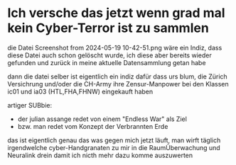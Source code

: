 # Ich versche das jetzt wenn grad mal kein Cyber-Terror ist zu sammlen


die Datei Screenshot from 2024-05-19 10-42-51.png wäre ein Indiz, dass diese Datei auch schon gelöscht wurde, ich diese aber bereits wieder gefunden und zurück in meine aktuelle Datensammlung getan habe

dann die datei selber ist eigentlich ein indiz dafür dass urs blum, die Zürich Versichrung und/oder die CH-Army ihre Zensur-Manpower bei den Klassen ic01 und ia03 (HTL,FHA,FHNW) eingekauft haben

artiger SUBbie:
* der julian assange redet von einem "Endless War" als Ziel
* bzw. man redet vom Konzept der Verbrannten Erde

das ist eigentlich genau das was gegen mich jetzt läuft, man wirft täglich irgendwelche cyber-Handgranaten zu mir in die RaumÜberwachung und Neuralink drein damit ich nicth mehr dazu komme auszuwerten



